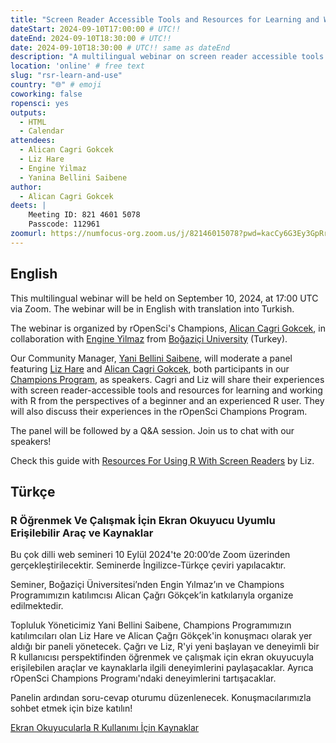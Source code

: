 ```yaml
---
title: "Screen Reader Accessible Tools and Resources for Learning and Working with R"
dateStart: 2024-09-10T17:00:00 # UTC!!
dateEnd: 2024-09-10T18:30:00 # UTC!!
date: 2024-09-10T18:30:00 # UTC!! same as dateEnd
description: "A multilingual webinar on screen reader accessible tools and resources for learning and working with R organized by our rOpenSci Champions with the Boğaziçi University (Turkey)."
location: 'online' # free text
slug: "rsr-learn-and-use"
country: "🌐" # emoji
coworking: false
ropensci: yes
outputs:
  - HTML
  - Calendar
attendees:
  - Alican Cagri Gokcek
  - Liz Hare
  - Engine Yilmaz
  - Yanina Bellini Saibene
author:
  - Alican Cagri Gokcek
deets: |
    Meeting ID: 821 4601 5078
    Passcode: 112961
zoomurl: https://numfocus-org.zoom.us/j/82146015078?pwd=kacCy6G3Ey3GpRrVmxIu7Nqq6q8EHn.1
---
```


## English

This multilingual webinar will be held on September 10, 2024, at 17:00 UTC via Zoom. The webinar will be in English with translation into Turkish.

The webinar is organized by rOpenSci's Champions, [Alican Cagri Gokcek](/author/alican-cagri-gokcek/), in collaboration with [Engine Yilmaz](http://www.drenginyilmaz.net) from [Boğaziçi University](https://bogazici.edu.tr/en-US/Index) (Turkey).

Our Community Manager, [Yani Bellini Saibene](/author/yanina-bellini-saibene/), will moderate a panel featuring [Liz Hare](/author/liz-hare/) and [Alican Cagri Gokcek](/author/alican-cagri-gokcek/), both participants in our [Champions Program](/champions/), as speakers. Cagri and Liz will share their experiences with screen reader-accessible tools and resources for learning and working with R from the perspectives of a beginner and an experienced R user. They will also discuss their experiences in the rOpenSci Champions Program.

The panel will be followed by a Q&A session. Join us to chat with our speakers! 

Check this guide with [Resources For Using R With Screen Readers](/blog/2024/09/05/screen-readers-tools/) by Liz.

## Türkçe

### R Öğrenmek Ve Çalışmak İçin Ekran Okuyucu Uyumlu Erişilebilir Araç ve Kaynaklar 

Bu çok dilli web semineri 10 Eylül 2024'te 20:00’de Zoom üzerinden gerçekleştirilecektir. Seminerde İngilizce-Türkçe çeviri yapılacaktır.

Seminer, Boğaziçi Üniversitesi’nden Engin Yılmaz’ın ve Champions Programımızın  katılımcısı Alican Çağrı Gökçek’in  katkılarıyla organize edilmektedir.

Topluluk Yöneticimiz Yani Bellini Saibene, Champions Programımızın katılımcıları olan Liz Hare ve Alican Çağrı Gökçek'in konuşmacı olarak yer aldığı bir paneli yönetecek. Çağrı ve Liz, R'yi yeni başlayan ve deneyimli bir R kullanıcısı perspektifinden öğrenmek ve çalışmak için ekran okuyucuyla erişilebilen araçlar ve kaynaklarla ilgili deneyimlerini paylaşacaklar. Ayrıca rOpenSci Champions Programı'ndaki deneyimlerini tartışacaklar.

Panelin ardından soru-cevap oturumu düzenlenecek. Konuşmacılarımızla sohbet etmek için bize katılın!

[Ekran Okuyucularla R Kullanımı İçin Kaynaklar](/tr/blog/2024/09/05/ekran_okuyucularla_r_kullanımı_i̇çin_kaynaklar/)